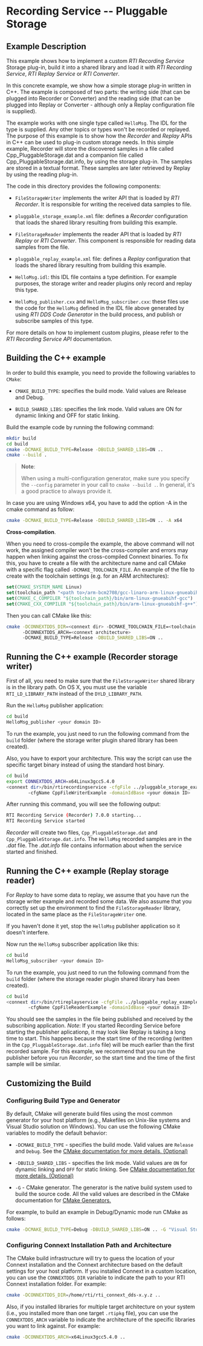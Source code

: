 # Recording Service -- Pluggable Storage

## Example Description

This example shows how to implement a custom *RTI Recording Service* Storage
plug-in, build it into a shared library and load it with *RTI Recording
Service*, *RTI Replay Service* or *RTI Converter*.

In this concrete example, we show how a simple storage plug-in written in C++.
The example is composed of two parts: the writing side (that can be plugged into
Recorder or Converter) and the reading side (that can be plugged into Replay or
Converter - although only a Replay configuration file is supplied).

The example works with one single type called `HelloMsg`. The IDL for the type
is supplied. Any other topics or types won't be recorded or replayed. The
purpose of this example is to show how the *Recorder* and *Replay* APIs in C++
can be used to plug-in custom storage needs. In this simple example, Recorder
will store the discovered samples in a file called Cpp_PluggableStorage.dat and
a companion file called Cpp_PluggableStorage.dat.info, by using the storage
plug-in. The samples are stored in a textual format. These samples are later
retrieved by Replay by using the reading plug-in.

The code in this directory provides the following components:

-   `FileStorageWriter` implements the writer API that is loaded by *RTI
    Recorder*. It is responsible for writing the received data samples to file.

-   `pluggable_storage_example.xml` file: defines a *Recorder* configuration
    that loads the shared library resulting from building this example.

-   `FileStorageReader` implements the reader API that is loaded by *RTI Replay*
    or *RTI Converter*. This component is responsible for reading data samples
    from the file.

-   `pluggable_replay_example.xml` file: defines a *Replay* configuration that
    loads the shared library resulting from building this example.

-   `HelloMsg.idl`: this IDL file contains a type definition. For example
    purposes, the storage writer and reader plugins only record and replay this
    type.

-   `HelloMsg_publisher.cxx` and `HelloMsg_subscriber.cxx`: these files use the
    code for the `HelloMsg` defined in the IDL file above generated by using
    *RTI DDS Code Generator* in the build process, and publish or subscribe
    samples of this type.

For more details on how to implement custom plugins, please refer to the *RTI
Recording Service API* documentation.

## Building the C++ example

In order to build this example, you need to provide the following variables to
`CMake`:

-   `CMAKE_BUILD_TYPE`: specifies the build mode. Valid values are Release
    and Debug.

-   `BUILD_SHARED_LIBS`: specifies the link mode. Valid values are ON for
    dynamic linking and OFF for static linking.

Build the example code by running the following command:

```bash
mkdir build
cd build
cmake -DCMAKE_BUILD_TYPE=Release -DBUILD_SHARED_LIBS=ON ..
cmake --build .
```

> **Note**:
>
> When using a multi-configuration generator, make sure you specify
> the `--config` parameter in your call to `cmake --build .`. In general,
> it's a good practice to always provide it.

In case you are using Windows x64, you have to add the option -A in the cmake
command as follow:

```bash
cmake -DCMAKE_BUILD_TYPE=Release -DBUILD_SHARED_LIBS=ON .. -A x64
```

**Cross-compilation**.

When you need to cross-compile the example, the above command will not work, the
assigned compiler won't be the cross-compiler and errors may happen when linking
against the cross-compiled Connext binaries. To fix this, you have to create a
file with the architecture name and call CMake with a specific flag called
``-DCMAKE_TOOLCHAIN_FILE``. An example of the file to create with the toolchain
settings (e.g. for an ARM architectures):

```cmake
set(CMAKE_SYSTEM_NAME Linux)
set(toolchain_path "<path to>/arm-bcm2708/gcc-linaro-arm-linux-gnueabihf-raspbian")
set(CMAKE_C_COMPILER "${toolchain_path}/bin/arm-linux-gnueabihf-gcc")
set(CMAKE_CXX_COMPILER "${toolchain_path}/bin/arm-linux-gnueabihf-g++")
```

Then you can call CMake like this:

```bash
cmake -DCONNEXTDDS_DIR=<connext dir> -DCMAKE_TOOLCHAIN_FILE=<toolchain file created above>
      -DCONNEXTDDS_ARCH=<connext architecture>
      -DCMAKE_BUILD_TYPE=Release -DBUILD_SHARED_LIBS=ON ..
```

## Running the C++ example (Recorder storage writer)

First of all, you need to make sure that the `FileStorageWriter` shared library
is in the library path.  On OS X, you must use the variable
`RTI_LD_LIBRARY_PATH` instead of the `DYLD_LIBRARY_PATH`.

Run the `HelloMsg` publisher application:

```bash
cd build
HelloMsg_publisher <your domain ID>
```

To run the example, you just need to run the following command from the `build`
folder (where the storage writer plugin shared library has been created).

Also, you have to export your architecture. This way the script can use the
specific target binary instead of using the standard host binary.

```bash
cd build
export CONNEXTDDS_ARCH=x64Linux3gcc5.4.0
<connext dir>/bin/rtirecordingservice -cfgFile ../pluggable_storage_example.xml
        -cfgName CppFileWriterExample -domainIdBase <your domain ID>
```

After running this command, you will see the following output:

```bash
RTI Recording Service (Recorder) 7.0.0 starting...
RTI Recording Service started
```

*Recorder* will create two files, `Cpp_PluggableStorage.dat` and
`Cpp_PluggableStorage.dat.info`. The `HelloMsg` recorded samples are in the *.dat*
file. The *.dat.info* file contains information about when the service started
and finished.

## Running the C++ example (Replay storage reader)

For *Replay* to have some data to replay, we assume that you have run the
storage writer example and recorded some data. We also assume that you correctly
set up the environment to find the `FileStorageReader` library, located in the
same place as the `FileStorageWriter` one.

If you haven't done it yet, stop the `HelloMsg` publisher application so it
doesn't interfere.

Now run the `HelloMsg` subscriber application like this:

```bash
cd build
HelloMsg_subscriber <your domain ID>
```

To run the example, you just need to run the following command from the `build`
folder (where the storage reader plugin shared library has been created).

```bash
cd build
<connext dir>/bin/rtireplayservice -cfgFile ../pluggable_replay_example.xml
        -cfgName CppFileReaderExample -domainIdBase <your domain ID>
```

You should see the samples in the file being published and received by the
subscribing application. *Note*: If you started Recording Service before
starting the publisher aplicationp, it may look like Replay is taking a long
time to start. This happens because the start time of the recording (written in
the `Cpp_PluggableStorage.dat.info` file) will be much earlier than the first
recorded sample. For this example, we recommend that you run the publisher
before you run *Recorder*, so the start time and the time of the first sample
will be similar.

## Customizing the Build

### Configuring Build Type and Generator

By default, CMake will generate build files using the most common generator for
your host platform (e.g., Makefiles on Unix-like systems and Visual Studio
solution on Windows). You can use the following CMake variables to modify the
default behavior:

-   `-DCMAKE_BUILD_TYPE` - specifies the build mode. Valid values are `Release`
    and `Debug`. See the [CMake documentation for more details.
    (Optional)](https://cmake.org/cmake/help/latest/variable/CMAKE_BUILD_TYPE.html)

-   `-DBUILD_SHARED_LIBS` - specifies the link mode. Valid values are `ON` for
    dynamic linking and `OFF` for static linking. See [CMake documentation for
    more details.
    (Optional)](https://cmake.org/cmake/help/latest/variable/BUILD_SHARED_LIBS.html)

-   `-G` - CMake generator. The generator is the native build system used to
    build the source code. All the valid values are described in the CMake
    documentation for [CMake
    Generators.](https://cmake.org/cmake/help/latest/manual/cmake-generators.7.html)

For example, to build an example in Debug/Dynamic mode run CMake as follows:

```sh
cmake -DCMAKE_BUILD_TYPE=Debug -DBUILD_SHARED_LIBS=ON .. -G "Visual Studio 15 2017" -A x64
```

### Configuring Connext Installation Path and Architecture

The CMake build infrastructure will try to guess the location of your Connext
installation and the Connext architecture based on the default settings
for your host platform. If you installed Connext in a custom location, you
can use the `CONNEXTDDS_DIR` variable to indicate the path to your RTI Connext
installation folder. For example:

```sh
cmake -DCONNEXTDDS_DIR=/home/rti/rti_connext_dds-x.y.z ..
```

Also, if you installed libraries for multiple target architecture on your system
(i.e., you installed more than one target `.rtipkg` file), you can use the
`CONNEXTDDS_ARCH` variable to indicate the architecture of the specific libraries
you want to link against. For example:

```sh
cmake -DCONNEXTDDS_ARCH=x64Linux3gcc5.4.0 ..
```
